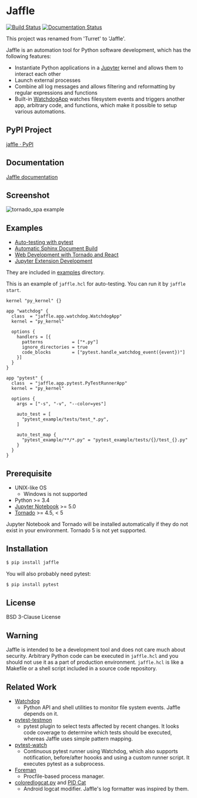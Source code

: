 # Jaffle

[![Build Status](https://travis-ci.org/yatsu/jaffle.svg?branch=master)](https://travis-ci.org/yatsu/jaffle)
[![Documentation Status](https://readthedocs.org/projects/jaffle/badge/?version=latest)](http://jaffle.readthedocs.io/en/latest/?badge=latest)

This project was renamed from 'Turret' to 'Jaffle'.

Jaffle is an automation tool for Python software development, which has the
following features:

- Instantiate Python applications in a [Jupyter](http://jupyter.org/) kernel
  and allows them to interact each other
- Launch external processes
- Combine all log messages and allows filtering and reformatting by regular
  expressions and functions
- Built-in [WatchdogApp](http://jaffle.readthedocs.io/en/latest/apps/watchdog.html)
  watches filesystem events and triggers another app, arbitrary code, and
  functions, which make it possible to setup various automations.

## PyPI Project

[jaffle · PyPI](https://pypi.org/project/jaffle)

## Documentation

[Jaffle documentation](http://jaffle.readthedocs.io)

## Screenshot

![tornado_spa example](https://github.com/yatsu/jaffle/blob/master/docs/cookbook/tornado_example.gif)

## Examples

- [Auto-testing with pytest](http://jaffle.readthedocs.io/en/latest/cookbook/pytest.html)
- [Automatic Sphinx Document Build](http://jaffle.readthedocs.io/en/latest/cookbook/sphinx.html)
- [Web Development with Tornado and React](http://jaffle.readthedocs.io/en/latest/cookbook/tornado_spa.html)
- [Jupyter Extension Development](http://jaffle.readthedocs.io/en/latest/cookbook/jupyter_ext.html)

They are included in [examples](https://github.com/yatsu/jaffle/tree/master/examples) directory.

This is an example of ``jaffle.hcl`` for auto-testing.
You can run it by ``jaffle start``.

```hcl
kernel "py_kernel" {}

app "watchdog" {
  class  = "jaffle.app.watchdog.WatchdogApp"
  kernel = "py_kernel"

  options {
    handlers = [{
      patterns           = ["*.py"]
      ignore_directories = true
      code_blocks        = ["pytest.handle_watchdog_event({event})"]
    }]
  }
}

app "pytest" {
  class  = "jaffle.app.pytest.PyTestRunnerApp"
  kernel = "py_kernel"

  options {
    args = ["-s", "-v", "--color=yes"]

    auto_test = [
      "pytest_example/tests/test_*.py",
    ]

    auto_test_map {
      "pytest_example/**/*.py" = "pytest_example/tests/{}/test_{}.py"
    }
  }
}
```

## Prerequisite

- UNIX-like OS
    - Windows is not supported
- Python >= 3.4
- [Jupyter Notebook](https://jupyter.org/) >= 5.0
- [Tornado](http://www.tornadoweb.org/) >= 4.5, < 5

Jupyter Notebook and Tornado will be installed automatically if they do not
exist in your environment. Tornado 5 is not yet supported.

## Installation

```sh
$ pip install jaffle
```

You will also probably need pytest:

```sh
$ pip install pytest
```

## License

BSD 3-Clause License

## Warning

Jaffle is intended to be a development tool and does not care much about
security. Arbitrary Python code can be executed in ``jaffle.hcl`` and
you should not use it as a part of production environment. ``jaffle.hcl``
is like a Makefile or a shell script included in a source code repository.

## Related Work

- [Watchdog](https://github.com/gorakhargosh/watchdog)
    - Python API and shell utilities to monitor file system events. Jaffle
      depends on it.
- [pytest-testmon](https://github.com/tarpas/pytest-testmon)
    - pytest plugin to select tests affected by recent changes. It looks code
      coverage to determine which tests should be executed, whereas Jaffle uses
      simple pattern mapping.
- [pytest-watch](https://github.com/joeyespo/pytest-watch)
    - Continuous pytest runner using Watchdog, which also supports
      notification, before/after hoooks and using a custom runner script. It
      executes pytest as a subprocess.
- [Foreman](https://github.com/ddollar/foreman)
    - Procfile-based process manager.
- [coloredlogcat.py](http://jsharkey.org/logcat/) and
  [PID Cat](https://github.com/JakeWharton/pidcat)
    - Android logcat modifier. Jaffle's log formatter was inspired by them.
